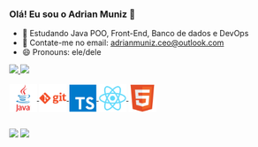### Olá! Eu sou o Adrian Muniz 👋

- 🌱 Estudando Java POO, Front-End, Banco de dados e DevOps
- 👯 Contate-me no email: adrianmuniz.ceo@outlook.com
- 😄 Pronouns: ele/dele

<div>
  <a href="https://github.com/adrianmuniz">
  <img height="180em" src="https://github-readme-stats.vercel.app/api?username=adrianmuniz&show_icons=true&theme=dark&include_all_commits=true&count_private=true"/>
  <img height="180em" src="https://github-readme-stats.vercel.app/api/top-langs/?username=adrianmuniz&layout=compact&langs_count=7&theme=dark"/>
</div>
  
  <div style="display: inline_block"><br>
    <img align="center" alt="adrianmuniz-Java" height="50" width="50" src="https://github.com/devicons/devicon/blob/master/icons/java/java-original-wordmark.svg">
    <img align="center" alt="adrianmuniz-Java" height="50" width="50" src="https://github.com/devicons/devicon/blob/master/icons/git/git-plain-wordmark.svg">
    <img align="center" alt="adrianmuniz-Java" height="50" width="50" src="https://github.com/devicons/devicon/blob/master/icons/typescript/typescript-plain.svg">
    <img align="center" alt="adrianmuniz-Java" height="50" width="50" src="https://github.com/devicons/devicon/blob/master/icons/react/react-original.svg">
    <img align="center" alt="adrianmuniz-Java" height="50" width="50" src="https://github.com/devicons/devicon/blob/master/icons/html5/html5-original.svg">
</div>
  
  ##
  
  <div>
   <a href = "mailto:cainaadrianmunizdasilva@gmail.com"><img src="https://img.shields.io/badge/-Gmail-%23333?style=for-the-badge&logo=gmail&logoColor=red" target="_blank"></a>
  <a href="https://www.linkedin.com/in/adrianmuniz/" target="_blank"><img src="https://img.shields.io/badge/-LinkedIn-%230077B5?style=for-the-badge&logo=linkedin&logoColor=white" target="_blank"></a> 
  <div>  
